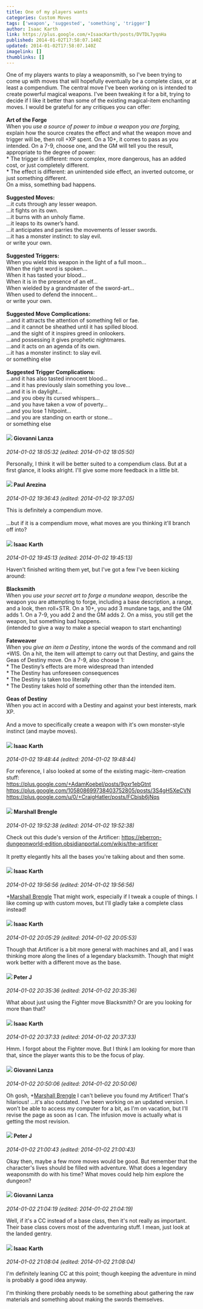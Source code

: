 ```yaml
---
title: One of my players wants
categories: Custom Moves
tags: ['weapon', 'suggested', 'something', 'trigger']
author: Isaac Karth
link: https://plus.google.com/+IsaacKarth/posts/DVTDL7yqnHa
published: 2014-01-02T17:58:07.140Z
updated: 2014-01-02T17:58:07.140Z
imagelink: []
thumblinks: []
---
```


One of my players wants to play a weaponsmith, so I&#39;ve been trying to come up with moves that will hopefully eventually be a complete class, or at least a compendium. The central move I&#39;ve been working on is intended to create powerful magical weapons. I&#39;ve been tweaking it for a bit, trying to decide if I like it better than some of the existing magical-item enchanting moves. I would be grateful for any critiques you can offer:<br /><br /><b>Art of the Forge</b><br />When you <i>use a source of power to imbue a weapon you are forging,</i> explain how the source creates the effect and what the weapon move and trigger will be, then roll +XP spent. On a 10+, it comes to pass as you intended. On a 7-9, choose one, and the GM will tell you the result, appropriate to the degree of power:<br />* The trigger is different: more complex, more dangerous, has an added cost, or just completely different. <br />* The effect is different: an unintended side effect, an inverted outcome, or just something different.<br />On a miss, something bad happens.<br /><br /><b>Suggested Moves:</b><br />...it cuts through any lesser weapon.<br />...it fights on its own.<br />...it burns with an unholy flame.<br />...it leaps to its owner’s hand.<br />...it anticipates and parries the movements of lesser swords.<br />...it has a monster instinct: to slay evil.<br />or write your own.<br /><br /><b>Suggested Triggers:</b><br />When you wield this weapon in the light of a full moon…<br />When the right word is spoken...<br />When it has tasted your blood…<br />When it is in the presence of an elf…<br />When wielded by a grandmaster of the sword-art…<br />When used to defend the innocent…<br />or write your own.<br /><br /><b>Suggested Move Complications:</b><br />...and it attracts the attention of something fell or fae.<br />...and it cannot be sheathed until it has spilled blood.<br />...and the sight of it inspires greed in onlookers.<br />...and possessing it gives prophetic nightmares.<br />...and it acts on an agenda of its own.<br />...it has a monster instinct: to slay evil.<br />or something else<br /><br /><b>Suggested Trigger Complications:</b><br />...and it has also tasted innocent blood…<br />...and it has previously slain something you love…<br />...and it is in daylight…<br />...and you obey its cursed whispers... <br />...and you have taken a vow of poverty…<br />...and you lose 1 hitpoint…<br />...and you are standing on earth or stone...<br />or something else
<div id='comment z12etvsppvzawfpme23yy5kjerewet2xr04'>
  <h4><img src='{{site.baseurl}}//images/avatars/102768177673605279668_photo.jpg'> Giovanni Lanza</h4>
      <p><cite>2014-01-02 18:05:32 (edited: 2014-01-02 18:05:50)</cite></p>
        <p>Personally, I think it will be better suited to a compendium class. But at a first glance, it looks alright. I&#39;ll give some more feedback in a little bit.</p>
</div>
        

<div id='comment z12etvsppvzawfpme23yy5kjerewet2xr04'>
  <h4><img src='{{site.baseurl}}//images/avatars/111586412879869935960_photo.jpg'> Paul Arezina</h4>
      <p><cite>2014-01-02 19:36:43 (edited: 2014-01-02 19:37:05)</cite></p>
        <p>This is definitely a compendium move.<br /><br />...but if it is a compendium move, what moves are you thinking it&#39;ll branch off into?</p>
</div>
        

<div id='comment z12etvsppvzawfpme23yy5kjerewet2xr04'>
  <h4><img src='{{site.baseurl}}//images/avatars/105946087652149391485_photo.jpg'> Isaac Karth</h4>
      <p><cite>2014-01-02 19:45:13 (edited: 2014-01-02 19:45:13)</cite></p>
        <p>Haven&#39;t finished writing them yet, but I&#39;ve got a few I&#39;ve been kicking around:<br /><br /><b>Blacksmith</b><br />When you <i>use your secret art to forge a mundane weapon,</i> describe the weapon you are attempting to forge, including a base description, a range, and a look, then roll+STR. On a 10+, you add 3 mundane tags, and the GM adds 1. On a 7-9, you add 2 and the GM adds 2. On a miss, you still get the weapon, but something bad happens.<br />(intended to give a way to make a special weapon to start enchanting)<br /><br /><b>Fateweaver</b><br />When you <i>give an item a Destiny</i>, intone the words of the command and roll +WIS. On a hit, the item will attempt to carry out that Destiny, and gains the Geas of Destiny move. On a 7-9, also choose 1:<br />* The Destiny’s effects are more widespread than intended<br />* The Destiny has unforeseen consequences<br />* The Destiny is taken too literally<br />* The Destiny takes hold of something other than the intended item.<br /><br /><b>Geas of Destiny</b><br />When you act in accord with a Destiny and against your best interests, mark XP.<br /><br />And a move to specifically create a weapon with it&#39;s own monster-style instinct (and maybe moves).</p>
</div>
        

<div id='comment z12etvsppvzawfpme23yy5kjerewet2xr04'>
  <h4><img src='{{site.baseurl}}//images/avatars/105946087652149391485_photo.jpg'> Isaac Karth</h4>
      <p><cite>2014-01-02 19:48:44 (edited: 2014-01-02 19:48:44)</cite></p>
        <p>For reference, I also looked at some of the existing magic-item-creation stuff:<br /><a href="https://plus.google.com/+AdamKoebel/posts/9gxr1ebGtnt" class="ot-anchor">https://plus.google.com/+AdamKoebel/posts/9gxr1ebGtnt</a><br /><a href="https://plus.google.com/105808699738403752805/posts/3S4gH5XeCVN" class="ot-anchor">https://plus.google.com/105808699738403752805/posts/3S4gH5XeCVN</a><br /><a href="https://plus.google.com/u/0/+CraigHatler/posts/FCbisb6jNqs" class="ot-anchor">https://plus.google.com/u/0/+CraigHatler/posts/FCbisb6jNqs</a></p>
</div>
        

<div id='comment z12etvsppvzawfpme23yy5kjerewet2xr04'>
  <h4><img src='{{site.baseurl}}//images/avatars/110973090768429200038_photo.jpg'> Marshall Brengle</h4>
      <p><cite>2014-01-02 19:52:38 (edited: 2014-01-02 19:52:38)</cite></p>
        <p>Check out this dude&#39;s version of the Artificer: <a href="https://eberron-dungeonworld-edition.obsidianportal.com/wikis/the-artificer" class="ot-anchor">https://eberron-dungeonworld-edition.obsidianportal.com/wikis/the-artificer</a><br /><br />It pretty elegantly hits all the bases you&#39;re talking about and then some.</p>
</div>
        

<div id='comment z12etvsppvzawfpme23yy5kjerewet2xr04'>
  <h4><img src='{{site.baseurl}}//images/avatars/105946087652149391485_photo.jpg'> Isaac Karth</h4>
      <p><cite>2014-01-02 19:56:56 (edited: 2014-01-02 19:56:56)</cite></p>
        <p><span class="proflinkWrapper"><span class="proflinkPrefix">+</span><a class="proflink" href="https://plus.google.com/110973090768429200038" oid="110973090768429200038">Marshall Brengle</a></span> That might work, especially if I tweak a couple of things. I like coming up with custom moves, but I&#39;ll gladly take a complete class instead!</p>
</div>
        

<div id='comment z12etvsppvzawfpme23yy5kjerewet2xr04'>
  <h4><img src='{{site.baseurl}}//images/avatars/105946087652149391485_photo.jpg'> Isaac Karth</h4>
      <p><cite>2014-01-02 20:05:29 (edited: 2014-01-02 20:05:53)</cite></p>
        <p>Though that Artificer is a bit more general with machines and all, and I was thinking more along the lines of a legendary blacksmith. Though that might work better with a different move as the base.</p>
</div>
        

<div id='comment z12etvsppvzawfpme23yy5kjerewet2xr04'>
  <h4><img src='{{site.baseurl}}//images/avatars/113692337653837882568_photo.jpg'> Peter J</h4>
      <p><cite>2014-01-02 20:35:36 (edited: 2014-01-02 20:35:36)</cite></p>
        <p>What about just using the Fighter move Blacksmith? Or are you looking for more than that?</p>
</div>
        

<div id='comment z12etvsppvzawfpme23yy5kjerewet2xr04'>
  <h4><img src='{{site.baseurl}}//images/avatars/105946087652149391485_photo.jpg'> Isaac Karth</h4>
      <p><cite>2014-01-02 20:37:33 (edited: 2014-01-02 20:37:33)</cite></p>
        <p>Hmm. I forgot about the Fighter move. But I think I am looking for more than that, since the player wants this to be the focus of play.</p>
</div>
        

<div id='comment z12etvsppvzawfpme23yy5kjerewet2xr04'>
  <h4><img src='{{site.baseurl}}//images/avatars/102768177673605279668_photo.jpg'> Giovanni Lanza</h4>
      <p><cite>2014-01-02 20:50:06 (edited: 2014-01-02 20:50:06)</cite></p>
        <p>Oh gosh, <span class="proflinkWrapper"><span class="proflinkPrefix">+</span><a class="proflink" href="https://plus.google.com/110973090768429200038" oid="110973090768429200038">Marshall Brengle</a></span> I can&#39;t believe you found my Artificer! That&#39;s hilarious! ...it&#39;s also outdated. I&#39;ve been working on an updated version. I won&#39;t be able to access my computer for a bit, as I&#39;m on vacation, but I&#39;ll revise the page as soon as I can. The infusion move is actually what is getting the most revision.</p>
</div>
        

<div id='comment z12etvsppvzawfpme23yy5kjerewet2xr04'>
  <h4><img src='{{site.baseurl}}//images/avatars/113692337653837882568_photo.jpg'> Peter J</h4>
      <p><cite>2014-01-02 21:00:43 (edited: 2014-01-02 21:00:43)</cite></p>
        <p>Okay then, maybe a few more moves would be good. But remember that the character&#39;s lives should be filled with adventure. What does a legendary weaponsmith do with his time? What moves could help him explore the dungeon?</p>
</div>
        

<div id='comment z12etvsppvzawfpme23yy5kjerewet2xr04'>
  <h4><img src='{{site.baseurl}}//images/avatars/102768177673605279668_photo.jpg'> Giovanni Lanza</h4>
      <p><cite>2014-01-02 21:04:19 (edited: 2014-01-02 21:04:19)</cite></p>
        <p>Well, if it&#39;s a CC instead of a base class, then it&#39;s not really as important. Their base class covers most of the adventuring stuff. I mean, just look at the landed gentry.</p>
</div>
        

<div id='comment z12etvsppvzawfpme23yy5kjerewet2xr04'>
  <h4><img src='{{site.baseurl}}//images/avatars/105946087652149391485_photo.jpg'> Isaac Karth</h4>
      <p><cite>2014-01-02 21:08:04 (edited: 2014-01-02 21:08:04)</cite></p>
        <p>I&#39;m definitely leaning CC at this point; though keeping the adventure in mind is probably a good idea anyway.<br /><br />I&#39;m thinking there probably needs to be something about gathering the raw materials and something about making the swords themselves.</p>
</div>
        
